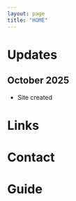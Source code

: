 ```yaml
---
layout: page
title: "HOME"
---
```


# Updates
October 2025
---
- Site created

# Links

# Contact

# Guide
